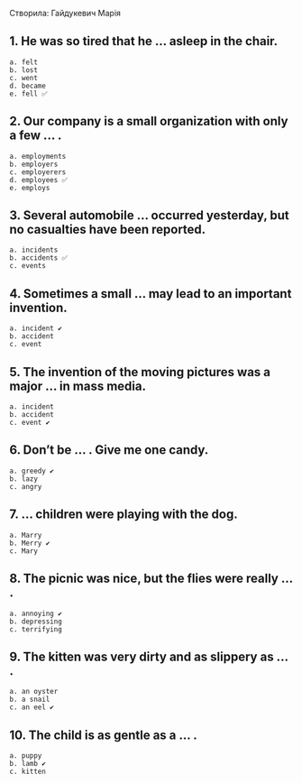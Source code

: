 Створила: Гайдукевич Марія

## 1. He was so tired that he ... asleep in the chair.
    a. felt
    b. lost 
    c. went
    d. became 
    e. fell ✅

## 2. Our company is a small organization with only a few ... .
    a. employments
    b. employers
    c. employerers
    d. employees ✅
    e. employs

## 3. Several automobile ... occurred yesterday, but no casualties have been reported.
    a. incidents
    b. accidents ✅
    c. events

## 4. Sometimes a small ... may lead to an important invention.
    a. incident ✔
    b. accident
    c. event

## 5. The invention of the moving pictures was a major ... in mass media.
    a. incident
    b. accident
    c. event ✔

## 6. Don’t be ... . Give me one candy.
    a. greedy ✔
    b. lazy
    c. angry

## 7. ... children were playing with the dog.
    a. Marry
    b. Merry ✔
    c. Mary

## 8. The picnic was nice, but the flies were really ... .
    a. annoying ✔
    b. depressing 
    c. terrifying 

## 9. The kitten was very dirty and as slippery as ... .
    a. an oyster 
    b. a snail
    c. an eel ✔

## 10. The child is as gentle as a ... .
    a. puppy 
    b. lamb ✔
    c. kitten
